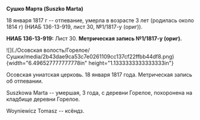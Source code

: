**Сушко Марта (Suszko Marta)**

18 января 1817 г -- отпевание, умерла в возрасте 3 лет (родилась около
1814 г) (НИАБ 136-13-919, лист 30, №1/1817-у (ориг)).

**НИАБ 136-13-919:** Лист 30. **Метрическая запись №1/1817-у (ориг).**

![](./Осовская волость/Горелое/Сушки/media/2b43dae9ca53c7e0261109cc137cf22ffbb44df8.png){width="6.496527777777778in"
height="1.1333333333333333in"}

Осовская униатская церковь. 18 января 1817 года. Метрическая запись об
отпевании.

Suszkowa Marta -- умершая, 3 года, с деревни Горелое, похоронена на
кладбище деревни Горелое.

Woyniewicz Tomasz -- ксёндз.
